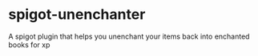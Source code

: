 # spigot-unenchanter
A spigot plugin that helps you unenchant your items back into enchanted books for xp
